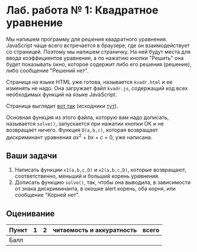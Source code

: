 
# Лаб. работа № 1: Квадратное уравнение

Мы напишем программу для решения квадратного уравнения. JavaScript чаще всего встречается в браузере, где он взаимодействует со страницей. Поэтому мы напишем страничку. На ней будут места
для ввода коэффициентов уравнения, а по нажатию кнопки "Решить" она будет показывать окно, которое содержит либо его решения (решение), либо сообщение "Решений нет".

Страница на языке HTML уже готова, называется `kvadr.html`  и ее изменять не надо. Она загружает файл `kvadr.js`,
содержащий код всех необходимых функций на языке JavaScript. 

Страница выглядит [вот так](https://progivt18.github.io/01kvadr/kvadr.html) (исходники [тут](kvadr.html)).

Основная функция из этого файла, которую вам надо дописать, называется `solve()`, запускается при нажатии кнопки OK и не возвращает ничего. Функция `D(a,b,c)`, которая возвращает дискриминант уравнения *ax*<sup>2</sup> + *bx* + *c* = 0, уже написана.

## Ваши задачи
1. Написать функции `x1(a,b,c,D)` и `x2(a,b,c,D)`, которые возвращают, соответственно, меньший и больший корень уравнения.
2. Дописать функцию `solve()`, так, чтобы она выводила, в зависимости от знака дискриминанта, в окошке alert корень, оба корня, или сообщение "Корней нет".

## Оценивание
|Пункт  | 1 | 2 | читаемость и аккуратность | всего |
|---------|---|---|-----------------------------------------------------|-----|
|Балл| | | | |
